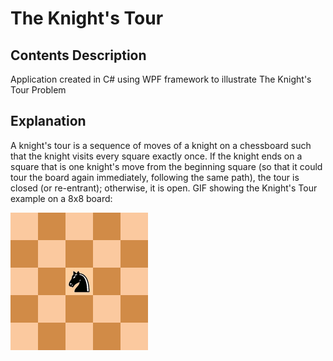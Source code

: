 # The Knight's Tour
## Contents Description
Application created in C# using WPF framework to illustrate The Knight's Tour Problem

## Explanation
A knight's tour is a sequence of moves of a knight on a chessboard such that the knight visits every square exactly once. If the knight ends on a square that is one knight's move from the beginning square (so that it could tour the board again immediately, following the same path), the tour is closed (or re-entrant); otherwise, it is open.
GIF showing the Knight's Tour example on a 8x8 board:

![Knights Tour Gif](https://github.com/Paul7aa/KnightsTour/blob/main/Knights-Tour-Animation.gif)
